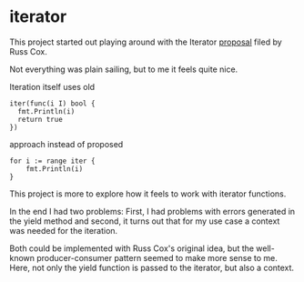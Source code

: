 # iterator #

This project started out playing around with the Iterator [proposal](https://github.com/golang/go/issues/61405) filed by Russ Cox.

Not everything was plain sailing, but to me it feels quite nice.

Iteration itself uses old
```
iter(func(i I) bool {
  fmt.Println(i)
  return true
})
```
approach instead of proposed
```
for i := range iter {
    fmt.Println(i)
}
```
This project is more to explore how it feels to work with iterator functions.

In the end I had two problems: First, I had problems with errors generated in the yield method and second, it turns out that for my use case a context was needed for the iteration.

Both could be implemented with Russ Cox's original idea, but the well-known producer-consumer pattern seemed to make more sense to me. Here, not only the yield function is passed to the iterator, but also a context.